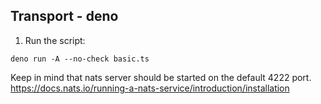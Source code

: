 ## Transport - deno

1. Run the script:
```
deno run -A --no-check basic.ts
```

Keep in mind that nats server should be started on the default 4222 port.
https://docs.nats.io/running-a-nats-service/introduction/installation